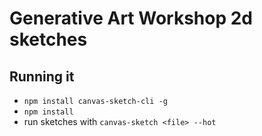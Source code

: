 # Generative Art Workshop 2d sketches

## Running it

* `npm install canvas-sketch-cli -g`
* `npm install`
* run sketches with `canvas-sketch <file> --hot`
